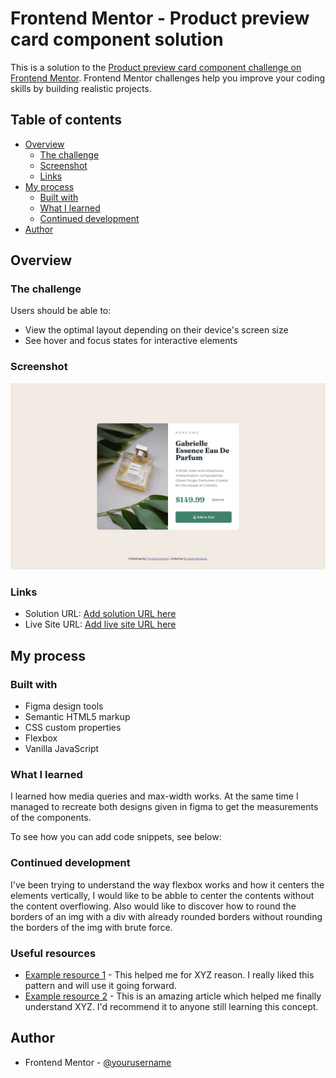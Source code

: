 # Frontend Mentor - Product preview card component solution

This is a solution to the [Product preview card component challenge on Frontend Mentor](https://www.frontendmentor.io/challenges/product-preview-card-component-GO7UmttRfa). Frontend Mentor challenges help you improve your coding skills by building realistic projects. 

## Table of contents

- [Overview](#overview)
  - [The challenge](#the-challenge)
  - [Screenshot](#screenshot)
  - [Links](#links)
- [My process](#my-process)
  - [Built with](#built-with)
  - [What I learned](#what-i-learned)
  - [Continued development](#continued-development)
- [Author](#author)


## Overview

### The challenge

Users should be able to:

- View the optimal layout depending on their device's screen size
- See hover and focus states for interactive elements

### Screenshot

![](./screenshot.png)

### Links

- Solution URL: [Add solution URL here](https://github.com/kike9978/fem-product-review-card)
- Live Site URL: [Add live site URL here](https://fem-product-review-card-component.netlify.app)

## My process

### Built with

- Figma design tools
- Semantic HTML5 markup
- CSS custom properties
- Flexbox
- Vanilla JavaScript


### What I learned

I learned how media queries and max-width works.
At the same time I managed to recreate both designs given in figma to get the measurements of the components.

To see how you can add code snippets, see below:
 
### Continued development

I've been trying to understand the way flexbox works and how it centers the elements vertically, I would like to be abble to center the contents without the content overflowing.
Also would like to discover how to round the borders of an img with a div with already rounded borders without rounding the borders of the img with brute force.

### Useful resources

- [Example resource 1](https://www.example.com) - This helped me for XYZ reason. I really liked this pattern and will use it going forward.
- [Example resource 2](https://www.example.com) - This is an amazing article which helped me finally understand XYZ. I'd recommend it to anyone still learning this concept.

## Author

- Frontend Mentor - [@yourusername](https://www.frontendmentor.io/profile/kike9978)
